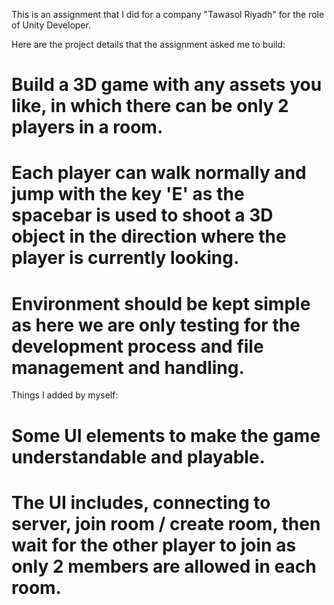 This is an assignment that I did for a company "Tawasol Riyadh" for the role of Unity Developer.

Here are the project details that the assignment asked me to build:
# Build a 3D game with any assets you like, in which there can be only 2 players in a room.
# Each player can walk normally and jump with the key 'E' as the spacebar is used to shoot a 3D object in the direction where the player is currently looking.
# Environment should be kept simple as here we are only testing for the development process and file management and handling.

Things I added by myself:
# Some UI elements to make the game understandable and playable.
# The UI includes, connecting to server, join room / create room, then wait for the other player to join as only 2 members are allowed in each room.
